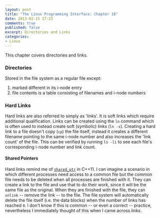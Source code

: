 ```yaml
---
layout: post
title: "The Linux Programming Interface: Chapter 18"
date: 2013-02-15 17:23
comments: true
published: false
excerpt: Directories and Links
categories: 
- Linux
---
```


This chapter covers directories and links.

### Directories

Stored in the file system as a regular file except:

1. marked different in its i-node entry
2. file contents is a table consisting of filenames and i-node numbers

### Hard Links

Hard links are also referred to simply as 'links'. It is soft links which require additional qualification. Links can be created using the `ln` command which is often used to instead create soft (symbolic) links (`ln -s`). Creating a hard link to a file doesn't copy (`cp`) the file itself, instead it creates a different filename pointing to the same i-node number and also increases the 'link count' of the file. This can be verified by running `ls -li` to see each file's corresponding i-node number and link count.

#### Shared Pointers

Hard links remind me of [`shared_ptr`](http://en.cppreference.com/w/cpp/memory/shared_ptr) in C++11. I can imagine a scenario in which different processes need access to a common file but the common file needs to be deleted when all processes are finished with it. They can create a link to the file and use that to do their work, since it will be the same file as the original. When they are finished with the file, they can `unlink` -- remove the link -- to the file. The file system will automatically delete the file itself (i.e. the data blocks) when the number of links has reached `0`. I don't know if this is common -- or even a correct -- practice, nevertheless I immediately thought of this when I came across links.
